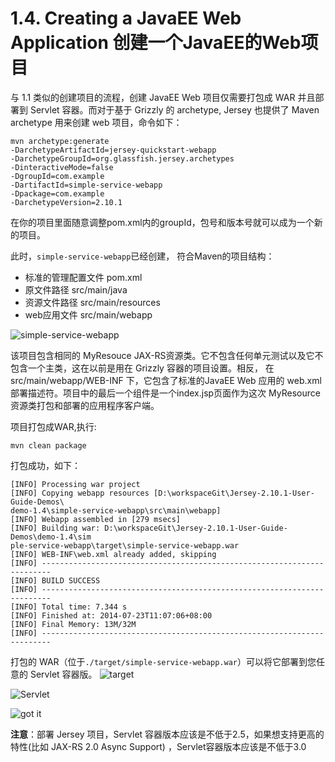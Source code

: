 1.4. Creating a JavaEE Web Application 创建一个JavaEE的Web项目
========================

与 1.1 类似的创建项目的流程，创建 JavaEE Web 项目仅需要打包成 WAR 并且部署到 Servlet 容器。而对于基于 Grizzly 的 archetype,
 Jersey 也提供了 Maven archetype 用来创建 web 项目，命令如下：

```
mvn archetype:generate 
-DarchetypeArtifactId=jersey-quickstart-webapp 
-DarchetypeGroupId=org.glassfish.jersey.archetypes 
-DinteractiveMode=false 
-DgroupId=com.example 
-DartifactId=simple-service-webapp 
-Dpackage=com.example                
-DarchetypeVersion=2.10.1
```
在你的项目里面随意调整pom.xml内的groupId，包号和版本号就可以成为一个新的项目。

此时，`simple-service-webapp`已经创建， 符合Maven的项目结构：

* 标准的管理配置文件 pom.xml
* 原文件路径 src/main/java
* 资源文件路径 src/main/resources
* web应用文件 src/main/webapp

![simple-service-webapp](http://g.hiphotos.bdimg.com/album/s%3D550%3Bq%3D90%3Bc%3Dxiangce%2C100%2C100/sign=da3d6a9e36a85edffe8cfe26796f781e/5d6034a85edf8db1ad1f7faa0b23dd54574e74ce.jpg?referer=9ed0e7feb8a1cd115ca14610b4c4&x=.jpg)

该项目包含相同的 MyResouce JAX-RS资源类。它不包含任何单元测试以及它不包含一个主类，这在以前是用在 Grizzly 容器的项目设置。相反， 在 src/main/webapp/WEB-INF 下，它包含了标准的JavaEE Web 应用的 web.xml 部署描述符。项目中的最后一个组件是一个index.jsp页面作为这次 MyResource  资源类打包和部署的应用程序客户端。

项目打包成WAR,执行:

	mvn clean package

打包成功，如下：
	
	[INFO] Processing war project
	[INFO] Copying webapp resources [D:\workspaceGit\Jersey-2.10.1-User-Guide-Demos\
	demo-1.4\simple-service-webapp\src\main\webapp]
	[INFO] Webapp assembled in [279 msecs]
	[INFO] Building war: D:\workspaceGit\Jersey-2.10.1-User-Guide-Demos\demo-1.4\sim
	ple-service-webapp\target\simple-service-webapp.war
	[INFO] WEB-INF\web.xml already added, skipping
	[INFO] ------------------------------------------------------------------------
	[INFO] BUILD SUCCESS
	[INFO] ------------------------------------------------------------------------
	[INFO] Total time: 7.344 s
	[INFO] Finished at: 2014-07-23T11:07:06+08:00
	[INFO] Final Memory: 13M/32M
	[INFO] ------------------------------------------------------------------------

打包的 WAR（位于`./target/simple-service-webapp.war`）可以将它部署到您任意的 Servlet 容器版。
![target](http://b.hiphotos.bdimg.com/album/s%3D550%3Bq%3D90%3Bc%3Dxiangce%2C100%2C100/sign=2b18f8ef708b4710ca2ffdc9f3f5b2c0/cc11728b4710b9125945f630c1fdfc0393452273.jpg?referer=3cf2e4ed71f082027485a50f8e11&x=.jpg)

![Servlet](http://d.hiphotos.bdimg.com/album/s%3D550%3Bq%3D90%3Bc%3Dxiangce%2C100%2C100/sign=7d2331f62a381f309a198dac993a3d35/060828381f30e9245b959fff4e086e061c95f7cf.jpg?referer=91023a0dd5ca7bcb246cf31f31c5&x=.jpg)

![got it](http://e.hiphotos.bdimg.com/album/s%3D550%3Bq%3D90%3Bc%3Dxiangce%2C100%2C100/sign=33e39a3d7b310a55c024def1877e3294/aec379310a55b3192f1182bb41a98226cefc1717.jpg?referer=aad3286b087b020855de0bd1510e&x=.jpg)

**注意**：部署 Jersey 项目，Servlet 容器版本应该是不低于2.5，如果想支持更高的特性(比如 JAX-RS 2.0 Async Support) ，Servlet容器版本应该是不低于3.0
